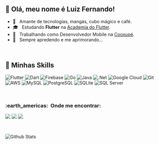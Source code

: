 <p>
  <h2>💜 Olá, meu nome é <strong>Luiz Fernando!</strong></h2>    
     
- 🤔 &nbsp; Amante de tecnologias, mangás, cubo mágico e café.
- 🎓 &nbsp; Estudando **Flutter** na <a href="[link da sua faculdade](https://academiadoflutter.com.br)">Academia do Flutter</a>.
- 💼 &nbsp; Trabalhando como Desenvolvedor Mobile na <a href="https://www.cooxupe.com.br">Cooxupé</a>.<br/> 
- 🌱 &nbsp; Sempre apredendo e me aprimorando...    
</p>
<br/> 
 
## 🚀 Minhas Skills 
  </p>
  <p align="left">
  <img alt="Flutter" src="https://img.shields.io/badge/Flutter-02569B?style=for-the-badge&logo=flutter&logoColor=white" />
  <img alt="Dart" src="https://img.shields.io/badge/Dart-0175C2?style=for-the-badge&logo=dart&logoColor=white"/>     
  <img alt="Firebase" src="https://img.shields.io/badge/Firebase-F29D0C?style=for-the-badge&logo=firebase&logoColor=white" />
  <img alt="Go" src="https://img.shields.io/badge/Go-00ADD8?style=for-the-badge&logo=go&logoColor=white" />
  <img alt="Java" src="https://img.shields.io/badge/Java-ED8B00?style=for-the-badge&logo=java&logoColor=white" />
  <img alt=".Net" src="https://img.shields.io/badge/.NET-5C2D91?style=for-the-badge&logo=.net&logoColor=white" />
  <img alt="Google Cloud" src="https://img.shields.io/badge/Google_Cloud-4285F4?style=for-the-badge&logo=google-cloud&logoColor=white" />
  <img alt="Git" src="https://img.shields.io/badge/Git-E34F26?style=for-the-badge&logo=git&logoColor=white" />
  <img alt="AWS" src="https://img.shields.io/badge/Amazon_AWS-232F3E?style=for-the-badge&logo=amazon-aws&logoColor=white" />
  <img alt="MySQL" src="https://img.shields.io/badge/MySQL-00000F?style=for-the-badge&logo=mysql&logoColor=white" />
  <img alt="PostgreSQL" src="https://img.shields.io/badge/PostgreSQL-316192?style=for-the-badge&logo=postgresql&logoColor=white" />
  <img alt="SQLite" src="https://img.shields.io/badge/SQLite-07405E?style=for-the-badge&logo=sqlite&logoColor=white" />
  <img alt="SQL Server" src="https://img.shields.io/badge/Microsoft_SQL_Server-CC2927?style=for-the-badge&logo=microsoft-sql-server&logoColor=white" />  
  </p>
<br/>

<p align="left">
  <h3> :earth_americas: &nbsp;Onde me encontrar: </h3> 
</p>

<p align="left">
  <a href="mailto:luizfernando215@gmail.com" alt="Gmail">
  <img src="https://img.shields.io/badge/-Gmail-FF0000?style=flat-square&labelColor=FF0000&logo=gmail&logoColor=white&link=@gabrielbrazdev@gmail.com" /></a>

  <a href="https://www.linkedin.com/in/luiz-fernando-elias-de-mello-júnior-038a6924/" alt="Linkedin">
  <img src="https://img.shields.io/badge/-Linkedin-0e76a8?style=flat-square&logo=Linkedin&logoColor=white&link=LINK-DO-SEU-LINKEDIN" /></a>

  <a href="https://wa.me/5519981624889" alt="WhatsApp">
  <img src="https://img.shields.io/badge/-WhatsApp-25d366?style=flat-square&labelColor=25d366&logo=whatsapp&logoColor=white&link=API-DO-SEU-WHATSAPP"/></a> </p>  
</p>
<br/>
  
  ![Github Stats](https://github-readme-stats.vercel.app/api?username=luizfernando215&rank_icon=github&show_icons=true&count_private=true&include_all_commits=true&theme=radical)
</div>

